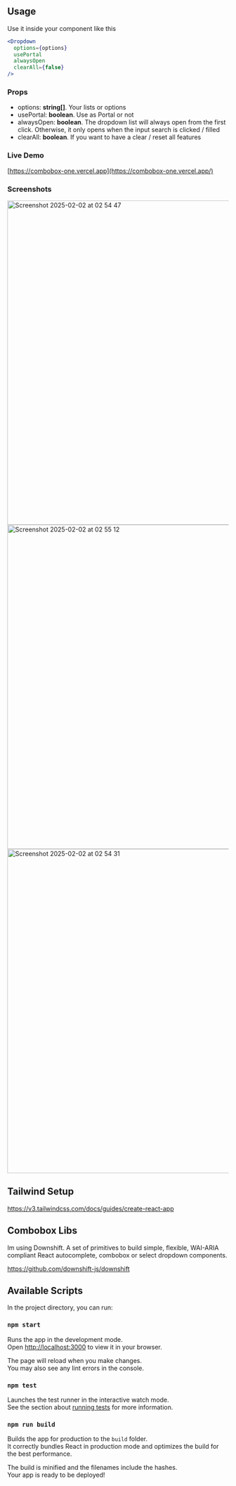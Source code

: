 ## Usage

Use it inside your component like this

```jsx
<Dropdown
  options={options}
  usePortal
  alwaysOpen
  clearAll={false}
/>
```

### Props
- options: **string[]**. Your lists or options
- usePortal: **boolean**. Use as Portal or not
- alwaysOpen: **boolean**. The dropdown list will always open from the first click. Otherwise, it only opens when the input search is clicked / filled
- clearAll: **boolean**. If you want to have a clear / reset all features

### Live Demo

[https://combobox-one.vercel.app](https://combobox-one.vercel.app/)

### Screenshots

<img width="738" alt="Screenshot 2025-02-02 at 02 54 47" src="https://github.com/user-attachments/assets/4bbf04e5-5891-41f1-9e37-5810cf35a83d" />
<img width="738" alt="Screenshot 2025-02-02 at 02 55 12" src="https://github.com/user-attachments/assets/4182bfe9-713c-404e-b5ff-f6764cbae329" />
<img width="738" alt="Screenshot 2025-02-02 at 02 54 31" src="https://github.com/user-attachments/assets/cc1acb5b-a8ed-4660-ab06-1140f815a98d" />


## Tailwind Setup

https://v3.tailwindcss.com/docs/guides/create-react-app


## Combobox Libs

Im using Downshift. A set of primitives to build simple, flexible, WAI-ARIA compliant React autocomplete, combobox or select dropdown components.

https://github.com/downshift-js/downshift

## Available Scripts

In the project directory, you can run:

### `npm start`

Runs the app in the development mode.\
Open [http://localhost:3000](http://localhost:3000) to view it in your browser.

The page will reload when you make changes.\
You may also see any lint errors in the console.

### `npm test`

Launches the test runner in the interactive watch mode.\
See the section about [running tests](https://facebook.github.io/create-react-app/docs/running-tests) for more information.

### `npm run build`

Builds the app for production to the `build` folder.\
It correctly bundles React in production mode and optimizes the build for the best performance.

The build is minified and the filenames include the hashes.\
Your app is ready to be deployed!
